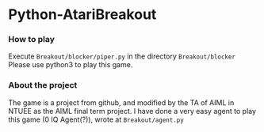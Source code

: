# Python-AtariBreakout

### How to play
Execute ``Breakout/blocker/piper.py`` in the directory ``Breakout/blocker``
Please use python3 to play this game.

### About the project
The game is a project from github, and modified by the TA of AIML in NTUEE as the AIML final term project.
I have done a very easy agent to play this game (0 IQ Agent(?)), wrote at ``Breakout/agent.py``
